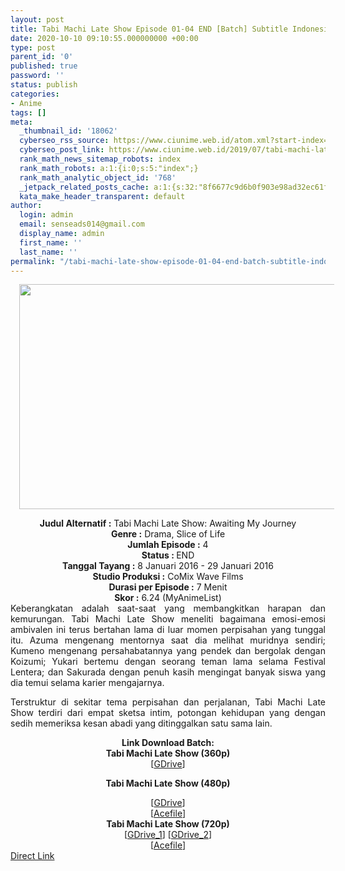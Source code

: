 ```yaml
---
layout: post
title: Tabi Machi Late Show Episode 01-04 END [Batch] Subtitle Indonesia
date: 2020-10-10 09:10:55.000000000 +00:00
type: post
parent_id: '0'
published: true
password: ''
status: publish
categories:
- Anime
tags: []
meta:
  _thumbnail_id: '18062'
  cyberseo_rss_source: https://www.ciunime.web.id/atom.xml?start-index=301&max-results=150
  cyberseo_post_link: https://www.ciunime.web.id/2019/07/tabi-machi-late-show-episode-01-04-end.html
  rank_math_news_sitemap_robots: index
  rank_math_robots: a:1:{i:0;s:5:"index";}
  rank_math_analytic_object_id: '768'
  _jetpack_related_posts_cache: a:1:{s:32:"8f6677c9d6b0f903e98ad32ec61f8deb";a:2:{s:7:"expires";i:1644481157;s:7:"payload";a:0:{}}}
  kata_make_header_transparent: default
author:
  login: admin
  email: senseads014@gmail.com
  display_name: admin
  first_name: ''
  last_name: ''
permalink: "/tabi-machi-late-show-episode-01-04-end-batch-subtitle-indonesia/"
---
```

<div class="separator" style="clear: both; text-align: center;"><a href="https://1.bp.blogspot.com/-i-Tu8n7TzGI/XTye-6RCIbI/AAAAAAAAcyM/U9QAzk4xFJgQMMcApyUSln2KFUnGr8QGQCLcBGAs/s1600/Tabi%2BMachi%2BLate%2BShow.jpg" style="margin-left: 1em; margin-right: 1em;"><img border="0" data-original-height="720" data-original-width="1280" height="360" src="{{ site.baseurl }}/assets/2020/10/Tabi%2BMachi%2BLate%2BShow.jpg" width="640" /></a></div>
<p>
<div style="text-align: center;"><b>Judul</b><b><b> Alternatif </b>:</b> Tabi Machi Late Show: Awaiting My Journey</div>
<div style="text-align: center;"><b><b>Genre :</b></b> Drama, Slice of Life</div>
<div style="text-align: center;"><b>Jumlah Episode :</b> 4<br /><b>Status :&nbsp;</b>END<br /><b>Tanggal Tayang :</b> 8 Januari 2016 - 29 Januari 2016<br /><b>Studio Produksi :</b> CoMix Wave Films<br /><b>Durasi per Episode :</b> 7 Menit</div>
<div style="text-align: center;"><b>Skor :</b> 6.24 (MyAnimeList)</div>
<div style="text-align: center;"></div>
<div style="text-align: justify;">Keberangkatan adalah saat-saat yang membangkitkan harapan dan kemurungan. Tabi Machi Late Show meneliti bagaimana emosi-emosi ambivalen ini terus bertahan lama di luar momen perpisahan yang tunggal itu. Azuma mengenang mentornya saat dia melihat muridnya sendiri; Kumeno mengenang persahabatannya yang pendek dan bergolak dengan Koizumi; Yukari bertemu dengan seorang teman lama selama Festival Lentera; dan Sakurada dengan penuh kasih mengingat banyak siswa yang dia temui selama karier mengajarnya.</p>
<p>Terstruktur di sekitar tema perpisahan dan perjalanan, Tabi Machi Late Show terdiri dari empat sketsa intim, potongan kehidupan yang dengan sedih memeriksa kesan abadi yang ditinggalkan satu sama lain.</p></div>
<div style="text-align: justify;"></div>
<div style="text-align: justify;"></div>
<div style="text-align: center;"><b>Link Download Batch:</b></div>
<div style="text-align: center;">
<div><b>Tabi Machi Late Show (360p)</b></div>
<div>
<div>
<div>
<div>[<a href="https://drive.google.com/uc?export=download&amp;id=1706CV2J4xFeYR_usu0ey172936gSQHyv" target="_blank" rel="noopener">GDrive</a>]</div>
<div>
<div></div>
</div>
</div>
</div>
</div>
<p><b>Tabi Machi Late Show (480p)</b></div>
<div style="text-align: center;">
<div style="text-align: center;">
<div style="text-align: center;">
<div>[<a href="https://drive.google.com/uc?export=download&amp;id=1X25sLdquv6laBo5rgP-uVNOEYgU0ch6i" target="_blank" rel="noopener">GDrive</a>]</div>
<div>
<div>[<a href="https://acefile.co/f/9946581/kusonime-tabi-machi-late-show-480p-rar" target="_blank" rel="noopener">Acefile</a>]</div>
</div>
</div>
<div style="text-align: center;">
<div style="text-align: center;"><b>Tabi Machi Late Show (720p)</b></div>
<div style="text-align: center;">
<div>[<a href="https://drive.google.com/uc?id=1n4zlqkQklgdSi_2Hpq7jAeaRNVSMpsYA" target="_blank" rel="noopener">GDrive_1</a>] [<a href="https://drive.google.com/uc?export=download&amp;id=16aFdvvXkatvIca9wVU8Put5Hi27qI1UW" target="_blank" rel="noopener">GDrive_2</a>]</div>
<div>
<div>[<a href="https://acefile.co/f/9946582/kusonime-tabi-machi-late-show-720p-rar" target="_blank" rel="noopener">Acefile</a>]</div>
</div>
</div>
</div>
</div>
</div>
<link rel="stylesheet" href="https://cdnjs.cloudflare.com/ajax/libs/font-awesome/4.7.0/css/font-awesome.min.css" />
<div class="divbtn"> <a href="https://handymansurrender.com/fihup8buzv?key=94550f7ce39444073321dde3b8782f97" class="btn"><i class="fa fa-download"></i> Direct Link</a> </div>
